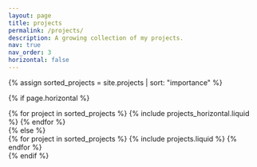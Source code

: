 ```yaml
---
layout: page
title: projects
permalink: /projects/
description: A growing collection of my projects.
nav: true
nav_order: 3
horizontal: false
---
```


<!-- Simple Projects Page: No Categories -->

<div class="projects">

{% assign sorted_projects = site.projects | sort: "importance" %}

{% if page.horizontal %}
  <div class="container">
    <div class="row row-cols-1 row-cols-md-2">
      {% for project in sorted_projects %}
        {% include projects_horizontal.liquid %}
      {% endfor %}
    </div>
  </div>
{% else %}
  <div class="row row-cols-1 row-cols-md-3">
    {% for project in sorted_projects %}
      {% include projects.liquid %}
    {% endfor %}
  </div>
{% endif %}

</div>
